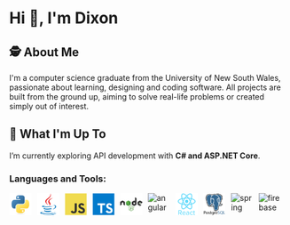 <h1 align="left">Hi 👋, I'm Dixon</h1>

## :detective: About Me
I'm a computer science graduate from the University of New South Wales, passionate about learning, designing and coding software. All projects are built from the ground up, aiming to solve real-life problems or created simply out of interest.

## 🌱 What I'm Up To
I’m currently exploring API development with **C# and ASP.NET Core**.

<h3 align="left">Languages and Tools:</h3>
<img src="https://raw.githubusercontent.com/devicons/devicon/master/icons/python/python-original.svg" alt="python" width="40" height="40" align="left" style="padding-right:10px;"/>
<img src="https://raw.githubusercontent.com/devicons/devicon/master/icons/java/java-original.svg" alt="java" width="40" height="40" align="left" style="padding-right:10px;"/>
<img src="https://raw.githubusercontent.com/devicons/devicon/master/icons/javascript/javascript-original.svg" alt="javascript" width="40" height="40" align="left" style="padding-right:10px;"/>
<img src="https://raw.githubusercontent.com/devicons/devicon/master/icons/typescript/typescript-original.svg" alt="typescript" width="40" height="40" align="left" style="padding-right:10px;"/>
<img src="https://raw.githubusercontent.com/devicons/devicon/master/icons/nodejs/nodejs-original-wordmark.svg" alt="nodejs" width="40" height="40" align="left" style="padding-right:10px;"/>
<img src="https://angular.io/assets/images/logos/angular/angular.svg" alt="angular" width="40" height="40" align="left" style="padding-right:10px;"/>
<img src="https://raw.githubusercontent.com/devicons/devicon/master/icons/react/react-original-wordmark.svg" alt="react" width="40" height="40" align="left" style="padding-right:10px;"/>
<img src="https://raw.githubusercontent.com/devicons/devicon/master/icons/postgresql/postgresql-original-wordmark.svg" alt="postgresql" width="40" height="40" align="left" style="padding-right:10px;"/>
<img src="https://www.vectorlogo.zone/logos/springio/springio-icon.svg" alt="spring" width="40" height="40" align="left" style="padding-right:10px;"/>
<img src="https://www.vectorlogo.zone/logos/firebase/firebase-icon.svg" alt="firebase" width="40" height="40" align="left" style="padding-right:10px;"/>






